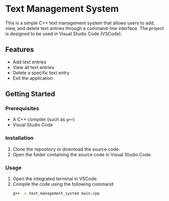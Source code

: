 # Text Management System

This is a simple C++ text management system that allows users to add, view, and delete text entries through a command-line interface. The project is designed to be used in Visual Studio Code (VSCode).

## Features

- Add text entries
- View all text entries
- Delete a specific text entry
- Exit the application

## Getting Started

### Prerequisites

- A C++ compiler (such as `g++`)
- Visual Studio Code

### Installation

1. Clone the repository or download the source code.
2. Open the folder containing the source code in Visual Studio Code.

### Usage

1. Open the integrated terminal in VSCode.
2. Compile the code using the following command:
   ```sh
   g++ -o text_management_system main.cpp
